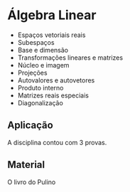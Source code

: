 # Álgebra Linear

* Espaços vetoriais reais
* Subespaços
* Base e dimensão
* Transformações lineares e matrizes
* Núcleo e imagem
* Projeções
* Autovalores e autovetores
* Produto interno
* Matrizes reais especiais
* Diagonalização

## Aplicação

A disciplina contou com 3 provas.

## Material

O livro do Pulino